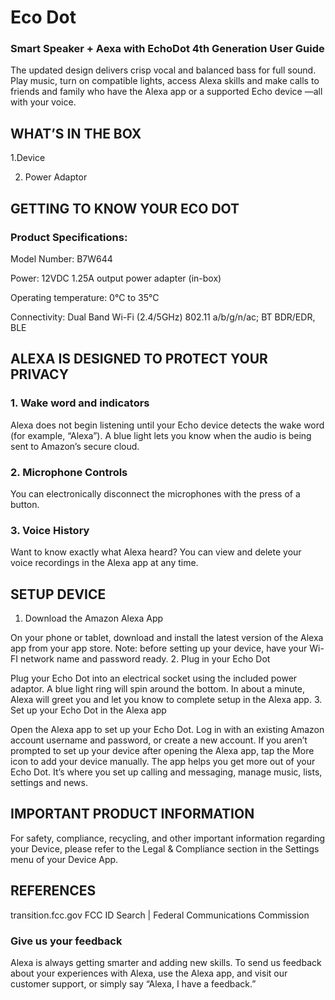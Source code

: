 # Eco Dot 
### Smart Speaker + Aexa  with EchoDot 4th Generation User Guide
The updated design delivers crisp vocal and balanced bass for full sound. Play music, turn on compatible lights, access Alexa skills and make calls to friends and family who have the Alexa app or a supported Echo device —all with your voice.
## WHAT’S IN THE BOX
1.Device

2. Power Adaptor
## GETTING TO KNOW YOUR ECO DOT

### Product Specifications:
Model Number: B7W644

Power: 12VDC 1.25A output power adapter (in-box)

Operating temperature: 0°C to 35°C

Connectivity: Dual Band Wi-Fi (2.4/5GHz) 802.11 a/b/g/n/ac; BT BDR/EDR, BLE

## ALEXA IS DESIGNED TO PROTECT YOUR PRIVACY
### 1. Wake word and indicators

Alexa does not begin listening until your Echo device detects the wake word (for example, “Alexa”). A blue light lets you know when the audio is being sent to Amazon’s secure cloud. 
### 2. Microphone Controls

You can electronically disconnect the microphones with the press of a button. 
### 3. Voice History

Want to know exactly what Alexa heard? You can view and delete your voice recordings in the Alexa app at any time. 
## SETUP DEVICE
1. Download the Amazon Alexa App

On your phone or tablet, download and install the latest version of the Alexa app from your app store. 
Note: before setting up your device, have your Wi-FI network name and password ready. 
2. Plug in your Echo Dot

Plug your Echo Dot into an electrical socket using the included power adaptor. A blue light ring will spin around the bottom. In about a minute, Alexa will greet you and let you know to complete setup in the Alexa app. 
3. Set up your Echo Dot in the Alexa app

Open the Alexa app to set up your Echo Dot. Log in with an existing Amazon account username and password, or create a new account. If you aren’t prompted to set up your device after opening the Alexa app, tap the More icon to add your device manually. 
The app helps you get more out of your Echo Dot. It’s where you set up calling and messaging, manage music, lists, settings and news. 

## IMPORTANT PRODUCT INFORMATION
For safety, compliance, recycling, and other important information regarding your Device, please refer to the Legal & Compliance section in the Settings menu of your Device App.
## REFERENCES
transition.fcc.gov FCC ID Search | Federal Communications Commission 
### Give us your feedback
Alexa is always getting smarter and adding new skills. To send us feedback about your experiences with Alexa, use the Alexa app, and visit our customer support, or simply say “Alexa, I have a feedback.”
